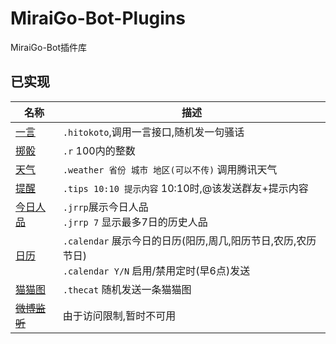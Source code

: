 # MiraiGo-Bot-Plugins
MiraiGo-Bot插件库
## 已实现

名称|描述
-|-
[一言](./pkg/plugins/hitokoto)|`.hitokoto`,调用一言接口,随机发一句骚话
[掷骰](./pkg/plugins/random)|`.r` 100内的整数
[天气](./pkg/plugins/weather)|`.weather 省份 城市 地区(可以不传)` 调用腾讯天气
[提醒](./pkg/plugins/tips)|`.tips 10:10 提示内容` 10:10时,@该发送群友+提示内容
[今日人品](./pkg/plugins/jrrp)|`.jrrp`展示今日人品<br> `.jrrp 7` 显示最多7日的历史人品
[日历](./pkg/plugins/calendar)|`.calendar` 展示今日的日历(阳历,周几,阳历节日,农历,农历节日)<br>`.calendar Y/N` 启用/禁用定时(早6点)发送
[猫猫图](./pkg/plugins/thecats)|`.thecat` 随机发送一条猫猫图
~~[微博监听](./pkg/plugins/weibolisten)~~|由于访问限制,暂时不可用